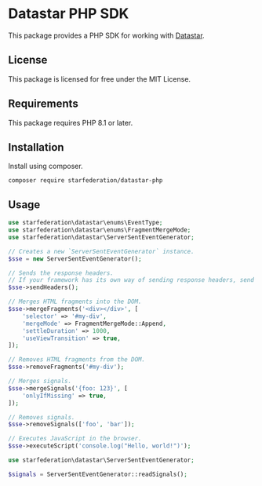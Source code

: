 # Datastar PHP SDK

This package provides a PHP SDK for working with [Datastar](https://data-star.dev/).

## License

This package is licensed for free under the MIT License.

## Requirements

This package requires PHP 8.1 or later.

## Installation

Install using composer.

```shell
composer require starfederation/datastar-php
```

## Usage

```php
use starfederation\datastar\enums\EventType;
use starfederation\datastar\enums\FragmentMergeMode;
use starfederation\datastar\ServerSentEventGenerator;

// Creates a new `ServerSentEventGenerator` instance.
$sse = new ServerSentEventGenerator();

// Sends the response headers. 
// If your framework has its own way of sending response headers, send `ServerSentEventGenerator::headers` manually instead.
$sse->sendHeaders();

// Merges HTML fragments into the DOM.
$sse->mergeFragments('<div></div>', [
    'selector' => '#my-div',
    'mergeMode' => FragmentMergeMode::Append,
    'settleDuration' => 1000,
    'useViewTransition' => true,
]);

// Removes HTML fragments from the DOM.
$sse->removeFragments('#my-div');

// Merges signals.
$sse->mergeSignals('{foo: 123}', [
    'onlyIfMissing' => true,
]);

// Removes signals.
$sse->removeSignals(['foo', 'bar']);

// Executes JavaScript in the browser.
$sse->executeScript('console.log("Hello, world!")');
```

```php
use starfederation\datastar\ServerSentEventGenerator;

$signals = ServerSentEventGenerator::readSignals();
```